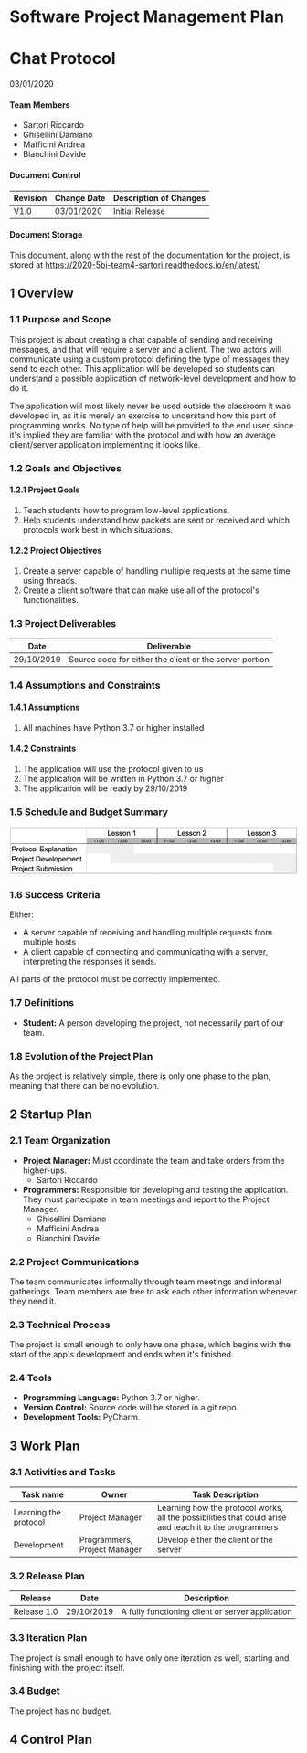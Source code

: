 # Software Project Management Plan
# Chat Protocol
03/01/2020

#### Team Members
+ Sartori Riccardo
+ Ghisellini Damiano
+ Mafficini Andrea
+ Bianchini Davide

#### Document Control
| Revision | Change Date | Description of Changes |
| -------- | ----------- | ---------------------- |
| V1.0 | 03/01/2020 | Initial Release |

#### Document Storage
This document, along with the rest of the documentation for the project, is stored at https://2020-5bi-team4-sartori.readthedocs.io/en/latest/

## 1 Overview

### 1.1 Purpose and Scope
This project is about creating a chat capable of sending and receiving messages, and that will require a server and a client. The two actors will communicate using a custom protocol defining the type of messages they send to each other. This application will be developed so students can understand a possible application of network-level development and how to do it.

The application will most likely never be used outside the classroom it was developed in, as it is merely an exercise to understand how this part of programming works. No type of help will be provided to the end user, since it's implied they are familiar with the protocol and with how an average client/server application implementing it looks like.

### 1.2 Goals and Objectives

#### 1.2.1 Project Goals
1. Teach students how to program low-level applications.
2. Help students understand how packets are sent or received and which protocols work best in which situations.

#### 1.2.2 Project Objectives
1. Create a server capable of handling multiple requests at the same time using threads.
2. Create a client software that can make use all of the protocol's functionalities.

### 1.3 Project Deliverables

| Date | Deliverable |
| ---- | ----------- |
| 29/10/2019 | Source code for either the client or the server portion |

### 1.4 Assumptions and Constraints

#### 1.4.1 Assumptions
1. All machines have Python 3.7 or higher installed

#### 1.4.2 Constraints
1. The application will use the protocol given to us
2. The application will be written in Python 3.7 or higher
3. The application will be ready by 29/10/2019

### 1.5 Schedule and Budget Summary

![Schedule](img/gantt-1.png)

### 1.6 Success Criteria

Either:
+ A server capable of receiving and handling multiple requests from multiple hosts
+ A client capable of connecting and communicating with a server, interpreting the responses it sends.

All parts of the protocol must be correctly implemented.

### 1.7 Definitions

+ **Student:** A person developing the project, not necessarily part of our team.

### 1.8 Evolution of the Project Plan

As the project is relatively simple, there is only one phase to the plan, meaning that there can be no evolution.

## 2 Startup Plan

### 2.1 Team Organization

+ **Project Manager:** Must coordinate the team and take orders from the higher-ups.
	+ Sartori Riccardo
+ **Programmers:** Responsible for developing and testing the application. They must partecipate in team meetings and report to the Project Manager.
	+ Ghisellini Damiano
	+ Mafficini Andrea
	+ Bianchini Davide

### 2.2 Project Communications

The team communicates informally through team meetings and informal gatherings. Team members are free to ask each other information whenever they need it.

### 2.3 Technical Process

The project is small enough to only have one phase, which begins with the start of the app's development and ends when it's finished.

### 2.4 Tools

+ **Programming Language:** Python 3.7 or higher.
+ **Version Control:** Source code will be stored in a git repo.
+ **Development Tools:** PyCharm.

## 3 Work Plan

### 3.1 Activities and Tasks

| Task name | Owner | Task Description |
| --------- | ----- | ---------------- |
| Learning the protocol | Project Manager | Learning how the protocol works, all the possibilities that could arise and teach it to the programmers |
| Development | Programmers, Project Manager | Develop either the client or the server |

### 3.2 Release Plan

| Release | Date | Description |
| ------- | ---- | ----------- |
| Release 1.0 | 29/10/2019 | A fully functioning client or server application |

### 3.3 Iteration Plan

The project is small enough to have only one iteration as well, starting and finishing with the project itself.

### 3.4 Budget

The project has no budget.

## 4 Control Plan
